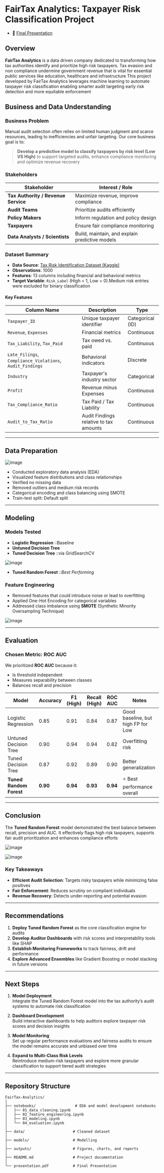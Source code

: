 # FairTax Analytics: Taxpayer Risk Classification Project

- 🔗 [Final Presentation](./Presentation.pdf) 
## Overview
**FairTax Analytics** is a data driven company dedicated to transforming how tax authorities identify and prioritize high risk taxpayers. Tax evasion and non compliance undermine government revenue that is vital for essential public services like education, healthcare and infrastructure
This project developed by FairTax Analytics leverages machine learning to automate taxpayer risk classification enabling smarter audit targeting early risk detection and more equitable enforcement

## Business and Data Understanding

### Business Problem

Manual audit selection often relies on limited human judgment and scarce resources, leading to inefficiencies and unfair targeting. Our core business goal is to:

> **Develop a predictive model to classify taxpayers by risk level (Low VS High)** to support targeted audits, enhance compliance monitoring and optimize revenue recovery

### Stakeholders

| Stakeholder                  | Interest / Role                                |
|-----------------------------|------------------------------------------------|
| **Tax Authority / Revenue Service** | Maximize revenue, improve compliance     |
| **Audit Teams**             | Prioritize audits efficiently                   |
| **Policy Makers**           | Inform regulation and policy design             |
| **Taxpayers**               | Ensure fair compliance monitoring               |
| **Data Analysts / Scientists** | Build, maintain, and explain predictive models |

### Dataset Summary

- **Data Source**:
[Tax Risk Identification Dataset (Kaggle)](https://www.kaggle.com/datasets/ziya07/tax-risk-identification-dataset)
- **Observations**: 1000
- **Features**: 13 columns including financial and behavioral metrics
- **Target Variable**: `Risk_Label` (High = 1, Low = 0).Medium risk entries were excluded for binary classification

#### Key Features

| Column Name                | Description                                    | Type            |
|---------------------------|------------------------------------------------|-----------------|
| `Taxpayer_ID`             | Unique taxpayer identifier                     | Categorical (ID)|
| `Revenue`, `Expenses`     | Financial metrics                              | Continuous       |
| `Tax_Liability`, `Tax_Paid` | Tax owed vs. paid                          | Continuous       |
| `Late_Filings`, `Compliance_Violations`, `Audit_Findings` | Behavioral indicators | Discrete         |
| `Industry`                | Taxpayer's industry sector                     | Categorical      |
| `Profit`                  | Revenue minus Expenses                         | Continuous       |
| `Tax_Compliance_Ratio`    | Tax Paid / Tax Liability                       | Continuous       |
| `Audit_to_Tax_Ratio`      | Audit Findings relative to tax amounts         | Continuous       |

---

## Data Preparation
![image](https://github.com/user-attachments/assets/ecb86bd5-c8e8-47f1-9769-d879120eaa25)

- Conducted exploratory data analysis (EDA)
- Visualized feature distributions and class relationships
- Verified no missing data
- Removed outliers and medium risk records
- Categorical encoding and class balancing using SMOTE
- Train-test split: Default split 

---

## Modeling

### Models Tested

- **Logistic Regression** ::Baseline
- **Untuned Decision Tree**
- **Tuned Decision Tree** ::via GridSearchCV
  
![image](https://github.com/user-attachments/assets/ed02f230-bca3-434d-86ab-ca5aa59241e7)

- **Tuned Random Forest** ::*Best Performing*


###  Feature Engineering

- Removed features that could introduce noise or lead to overfitting   
- Applied One-Hot Encoding for categorical variables  
- Addressed class imbalance using **SMOTE** (Synthetic Minority Oversampling Technique)
    
![image](https://github.com/user-attachments/assets/4e8a4cf3-d649-4772-a850-acdf973cb321)


---

## Evaluation

### Chosen Metric: ROC AUC

We prioritized **ROC AUC** because it:
- Is threshold independent
- Measures separability between classes
- Balances recall and precision

| Model                    | Accuracy | F1 (High) | Recall (High) | ROC AUC | Notes                               |
|--------------------------|----------|-----------|----------------|---------|--------------------------------------|
| Logistic Regression      | 0.85     | 0.91      | 0.84           | 0.87    | Good baseline, but high FP for Low   |
| Untuned Decision Tree    | 0.90     | 0.94      | 0.94           | 0.82    | Overfitting risk                     |
| Tuned Decision Tree      | 0.87     | 0.92      | 0.89           | 0.90    | Better generalization                |
| **Tuned Random Forest**  | **0.90** | **0.94**  | **0.93**       | **0.94**| ⭐ Best performance overall           |

---

## Conclusion

The **Tuned Random Forest** model demonstrated the best balance between recall, precision and AUC. It effectively flags high risk taxpayers, supports fair audit prioritization and enhances compliance efforts


![image](https://github.com/user-attachments/assets/bf5d79c3-f225-4ce1-9159-a98247afbfa5)


![image](https://github.com/user-attachments/assets/5d92bf6a-f01d-4796-a333-6f57f10c847b)


### Key Takeaways

- **Efficient Audit Selection**: Targets risky taxpayers while minimizing false positives
- **Fair Enforcement**: Reduces scrutiny on compliant individuals
- **Revenue Recovery**: Detects under-reporting and potential evasion

---

## Recommendations

1. **Deploy Tuned Random Forest** as the core classification engine for audits
2. **Develop Auditor Dashboards** with risk scores and interpretability tools like  SHAP
3. **Establish Monitoring Frameworks** to track fairness, drift and performance
4. **Explore Advanced Ensembles** like Gradient Boosting or model stacking in future versions

---
##  Next Steps

1. **Model Deployment**  
   Integrate the Tuned Random Forest model into the tax authority’s audit systems to automate risk classification

2. **Dashboard Development**  
   Build interactive dashboards to help auditors explore taxpayer risk scores and decision insights

3. **Model Monitoring**  
   Set up regular performance evaluations and fairness audits to ensure the model remains accurate and unbiased over time

4. **Expand to Multi-Class Risk Levels**  
   Reintroduce medium-risk taxpayers and explore more granular classification to support tiered audit strategies

---

## Repository Structure

```
FairTax-Analytics/
│
├── notebooks/                  # EDA and model development notebooks  
│   ├── 01_data_cleaning.ipynb  
│   ├── 02_feature_engineering.ipynb  
│   ├── 03_modeling.ipynb  
│   └── 04_evaluation.ipynb  
│
├── data/                      # Cleaned dataset  
│
├── models/                    # Modelling
│
├── outputs/                   # Figures, charts, and reports  
│
├── README.md                  # Project documentation  
│
└── presentation.pdf           # Final Presentation
```

